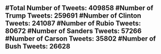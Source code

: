 #Total Number of Tweets: 409858 
#Number of Trump Tweets: 259691
#Number of Clinton Tweets: 241087
#Number of Rubio Tweets: 80672
#Number of Sanders Tweets: 57266
#Number of Carson Tweets: 35802
#Number of Bush Tweets: 26628
---

